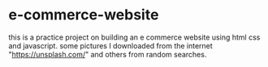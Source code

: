 # e-commerce-website
this is a practice project on building an e commerce website using html css and javascript.
some pictures I downloaded from the internet "https://unsplash.com/" and others from random searches. 

